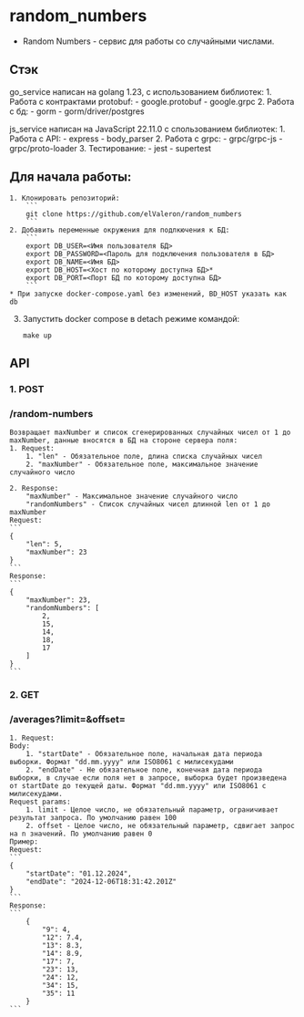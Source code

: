 # random_numbers

- Random Numbers - сервис для работы со случайными числами.



## Стэк
go_service написан на golang 1.23, с использованием библиотек: 
    1. Работа с контрактами protobuf:
        - google.protobuf 
        - google.grpc
    2. Работа с бд:
        - gorm
        - gorm/driver/postgres

js_service написан на JavaScript 22.11.0 с спользованием библиотек:
    1. Работа с API:
        - express
        - body_parser
    2. Работа с grpc:
        - grpc/grpc-js
        - grpc/proto-loader
    3. Тестирование: 
        - jest
        - supertest

## Для начала работы: 
    1. Клонировать репозиторий: 
        ```
        git clone https://github.com/elValeron/random_numbers
        ```
    2. Добавить переменные окружения для подлкючения к БД:
        ```
        export DB_USER=<Имя пользователя БД>
        export DB_PASSWORD=<Пароль для подключения пользователя в БД>
        export DB_NAME=<Имя БД>
        export DB_HOST=<Хост по которому доступна БД>*
        export DB_PORT=<Порт БД по которому доступна БД>
        ```
    * При запуске docker-compose.yaml без изменений, BD_HOST указать как db
   3. Запустить docker compose в detach режиме командой:
        ```
        make up
        ```

## API
### 1. POST 
### /random-numbers
    Возвращает maxNumber и список сгенерированных случайных чисел от 1 до maxNumber, данные вносятся в БД на стороне сервера поля:
    1. Request:
        1. "len" - Обязательное поле, длина списка случайных чисел
        2. "maxNumber" - Обязательное поле, максимальное значение случайного число
    
    2. Response:
        "maxNumber" - Максимальное значение случайного число
        "randomNumbers" - Список случайных чисел длинной len от 1 до maxNumber
    Request:
    ```
    {
        "len": 5,
        "maxNumber": 23
    }
    ```
    Response:
    ```
    {
        "maxNumber": 23,
        "randomNumbers": [
            2,
            15,
            14,
            18,
            17
        ]
    }
    ```
    
### 2. GET
### /averages?limit=<num>&offset=<num>
    
    1. Request:
    Body:
        1. "startDate" - Обязательное поле, начальная дата периода выборки. Формат "dd.mm.yyyy" или ISO8061 с милисекудами
        2. "endDate" - Не обязательное поле, конечная дата периода выборки, в случае если поля нет в запросе, выборка будет произведена от startDate до текущей даты. Формат "dd.mm.yyyy" или ISO8061 с милисекудами.
    Request params:
        1. limit - Целое число, не обязательный параметр, ограничивает результат запроса. По умолчанию равен 100
        2. offset - Целое число, не обязательный параметр, сдвигает запрос на n значений. По умолчанию равен 0
    Пример: 
    Request:
    ```
    {
        "startDate": "01.12.2024",
        "endDate": "2024-12-06T18:31:42.201Z"
    }
    ```
    Response:
    ```
        {
            "9": 4,
            "12": 7.4,
            "13": 8.3,
            "14": 8.9,
            "17": 7,
            "23": 13,
            "24": 12,
            "34": 15,
            "35": 11
        }
    ```

